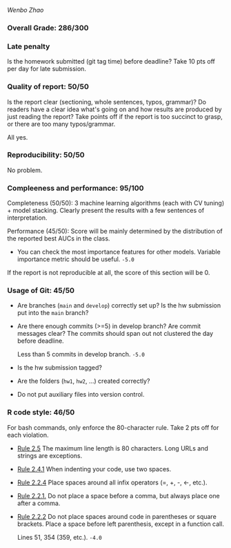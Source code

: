 *Wenbo Zhao*

### Overall Grade: 286/300

### Late penalty

Is the homework submitted (git tag time) before deadline? Take 10 pts off per day for late submission.

### Quality of report: 50/50

Is the report clear (sectioning, whole sentences, typos, grammar)? Do readers have a clear idea what's going on and how results are produced by just reading the report? Take points off if the report is too succinct to grasp, or there are too many typos/grammar. 

All yes.

### Reproducibility: 50/50

No problem.

### Compleeness and performance: 95/100

Completeness (50/50): 3 machine learning algorithms (each with CV tuning) + model stacking. Clearly present the results with a few sentences of interpretation.

Performance (45/50): Score will be mainly determined by the distribution of the reported best AUCs in the class.

-   You can check the most importance features for other models. Variable importance metric should be useful. `-5.0` 

If the report is not reproducible at all, the score of this section will be 0.

### Usage of Git: 45/50

-   Are branches (`main` and `develop`) correctly set up? Is the hw submission put into the `main` branch?

-   Are there enough commits (>=5) in develop branch? Are commit messages clear? The commits should span out not clustered the day before deadline. 

    Less than 5 commits in develop branch. `-5.0`

-   Is the hw submission tagged? 

-   Are the folders (`hw1`, `hw2`, ...) created correctly? 
  
-   Do not put auxiliary files into version control.

### R code style: 46/50

For bash commands, only enforce the 80-character rule. Take 2 pts off for each violation. 

-   [Rule 2.5](https://style.tidyverse.org/syntax.html#long-lines) The maximum line length is 80 characters. Long URLs and strings are exceptions.  

-   [Rule 2.4.1](https://style.tidyverse.org/syntax.html#indenting) When indenting your code, use two spaces.  

-   [Rule 2.2.4](https://style.tidyverse.org/syntax.html#infix-operators) Place spaces around all infix operators (=, +, -, &lt;-, etc.).  
-   [Rule 2.2.1.](https://style.tidyverse.org/syntax.html#commas) Do not place a space before a comma, but always place one after a comma.  

-   [Rule 2.2.2](https://style.tidyverse.org/syntax.html#parentheses) Do not place spaces around code in parentheses or square brackets. Place a space before left parenthesis, except in a function call.

    Lines 51, 354 (359, etc.). `-4.0`
